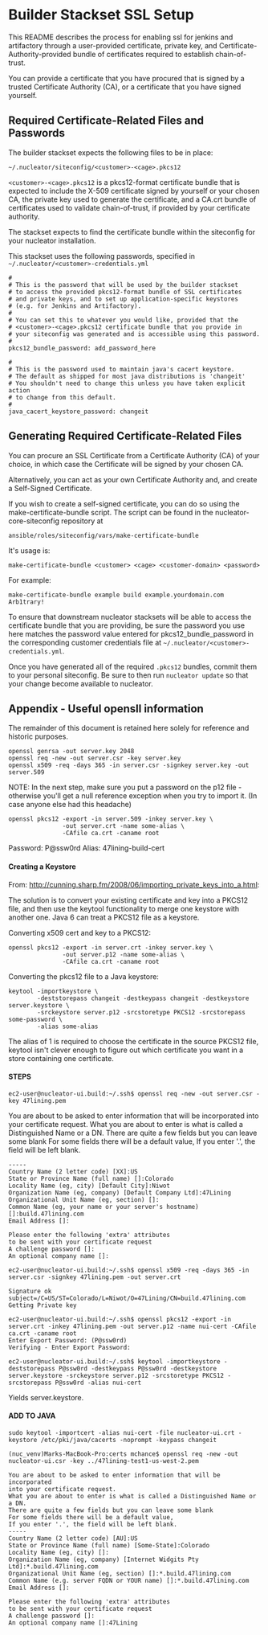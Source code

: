 Builder Stackset SSL Setup
==========================

This README describes the process for enabling ssl for jenkins and
artifactory through a user-provided certificate, private key, and
Certificate-Authority-provided bundle of certificates required to
establish chain-of-trust.

You can provide a certificate that you have procured that is signed by
a trusted Certificate Authority (CA), or a certificate that you have
signed yourself.

Required Certificate-Related Files and Passwords
------------------------------------------------

The builder stackset expects the following files to be in place:

    ~/.nucleator/siteconfig/<customer>-<cage>.pkcs12

`<customer>-<cage>.pkcs12` is a pkcs12-format certificate bundle that
is expected to include the X-509 certificate signed by yourself or
your chosen CA, the private key used to generate the certificate, and
a CA.crt bundle of certificates used to validate chain-of-trust, if
provided by your certificate authority.

The stackset expects to find the certificate bundle within the
siteconfig for your nucleator installation.

This stackset uses the following passwords, specified in
`~/.nucleator/<customer>-credentials.yml`

    #
    # This is the password that will be used by the builder stackset
    # to access the provided pkcs12-format bundle of SSL certificates
    # and private keys, and to set up application-specific keystores
    # (e.g. for Jenkins and Artifactory).
    # 
    # You can set this to whatever you would like, provided that the
    # <customer>-<cage>.pkcs12 certificate bundle that you provide in
    # your siteconfig was generated and is accessible using this password.
    #
    pkcs12_bundle_password: add_password_here
    
    #
    # This is the password used to maintain java's cacert keystore.
    # The default as shipped for most java distributions is 'changeit'
    # You shouldn't need to change this unless you have taken explicit action
    # to change from this default.
    #
    java_cacert_keystore_password: changeit
    
Generating Required Certificate-Related Files
---------------------------------------------

You can procure an SSL Certificate from a Certificate Authority (CA) of your
choice, in which case the Certificate will be signed by your chosen CA.

Alternatively, you can act as your own Certificate Authority and, and create
a Self-Signed Certificate.

If you wish to create a self-signed certificate, you can do so using the
make-certificate-bundle script.  The script can be found in the
nucleator-core-siteconfig repository at

    ansible/roles/siteconfig/vars/make-certificate-bundle

It's usage is:

    make-certificate-bundle <customer> <cage> <customer-domain> <password>

For example:

    make-certificate-bundle example build example.yourdomain.com Arb1trary!

To ensure that downstream nucleator stacksets will be able to access
the certificate bundle that you are providing, be sure the password you
use here matches the password value entered for pkcs12_bundle_password
in the corresponding customer credentials file at
`~/.nucleator/<customer>-credentials.yml`.

Once you have generated all of the required `.pkcs12` bundles, commit them
to your personal siteconfig.  Be sure to then run `nucleator update` so that
your change become available to nucleator.

Appendix - Useful opensll information
-------------------------------------

The remainder of this document is retained here solely for reference and historic purposes.

```
openssl genrsa -out server.key 2048
openssl req -new -out server.csr -key server.key
openssl x509 -req -days 365 -in server.csr -signkey server.key -out server.509
```

NOTE:
In the next step, make sure you put a password on the p12 file -
otherwise you'll get a null reference exception when you try to import it.
 (In case anyone else had this headache)
```
openssl pkcs12 -export -in server.509 -inkey server.key \
               -out server.crt -name some-alias \
               -CAfile ca.crt -caname root
```

Password: P@ssw0rd
Alias: 47lining-build-cert

#### Creating a Keystore

From: http://cunning.sharp.fm/2008/06/importing_private_keys_into_a.html:

The solution is to convert your existing certificate and key into a PKCS12 file, and then use the keytool functionality to merge one keystore with another one. Java 6 can treat a PKCS12 file as a keystore.

Converting x509 cert and key to a PKCS12:

```
openssl pkcs12 -export -in server.crt -inkey server.key \
               -out server.p12 -name some-alias \
               -CAfile ca.crt -caname root
```

Converting the pkcs12 file to a Java keystore:
```
keytool -importkeystore \
        -deststorepass changeit -destkeypass changeit -destkeystore server.keystore \
        -srckeystore server.p12 -srcstoretype PKCS12 -srcstorepass some-password \
        -alias some-alias
```

The alias of 1 is required to choose the certificate in the source PKCS12 file, keytool isn't clever enough to figure out which certificate you want in a store containing one certificate.

#### STEPS

```
ec2-user@nucleator-ui.build:~/.ssh$ openssl req -new -out server.csr -key 47lining.pem
```
You are about to be asked to enter information that will be incorporated
into your certificate request.
What you are about to enter is what is called a Distinguished Name or a DN.
There are quite a few fields but you can leave some blank
For some fields there will be a default value,
If you enter '.', the field will be left blank.
```
-----
Country Name (2 letter code) [XX]:US
State or Province Name (full name) []:Colorado
Locality Name (eg, city) [Default City]:Niwot
Organization Name (eg, company) [Default Company Ltd]:47Lining
Organizational Unit Name (eg, section) []:
Common Name (eg, your name or your server's hostname) []:build.47lining.com
Email Address []:

Please enter the following 'extra' attributes
to be sent with your certificate request
A challenge password []:
An optional company name []:
```

```
ec2-user@nucleator-ui.build:~/.ssh$ openssl x509 -req -days 365 -in server.csr -signkey 47lining.pem -out server.crt

Signature ok
subject=/C=US/ST=Colorado/L=Niwot/O=47Lining/CN=build.47lining.com
Getting Private key
```

```
ec2-user@nucleator-ui.build:~/.ssh$ openssl pkcs12 -export -in server.crt -inkey 47lining.pem -out server.p12 -name nui-cert -CAfile ca.crt -caname root
Enter Export Password: (P@ssw0rd)
Verifying - Enter Export Password:
```

```
ec2-user@nucleator-ui.build:~/.ssh$ keytool -importkeystore -deststorepass P@ssw0rd -destkeypass P@ssw0rd -destkeystore server.keystore -srckeystore server.p12 -srcstoretype PKCS12 -srcstorepass P@ssw0rd -alias nui-cert
```

Yields server.keystore.

#### ADD TO JAVA

```
sudo keytool -importcert -alias nui-cert -file nucleator-ui.crt -keystore /etc/pki/java/cacerts -noprompt -keypass changeit
```




```
(nuc_venv)Marks-MacBook-Pro:certs mchance$ openssl req -new -out nucleator-ui.csr -key ../47lining-test1-us-west-2.pem
```

```
You are about to be asked to enter information that will be incorporated
into your certificate request.
What you are about to enter is what is called a Distinguished Name or a DN.
There are quite a few fields but you can leave some blank
For some fields there will be a default value,
If you enter '.', the field will be left blank.
-----
Country Name (2 letter code) [AU]:US
State or Province Name (full name) [Some-State]:Colorado
Locality Name (eg, city) []:
Organization Name (eg, company) [Internet Widgits Pty Ltd]:*.build.47lining.com
Organizational Unit Name (eg, section) []:*.build.47lining.com
Common Name (e.g. server FQDN or YOUR name) []:*.build.47lining.com
Email Address []:

Please enter the following 'extra' attributes
to be sent with your certificate request
A challenge password []:
An optional company name []:47Lining
```
